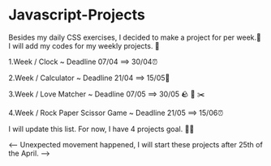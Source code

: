 # Javascript-Projects

Besides my daily CSS exercises, I decided to make a project for per week.🚀 I will add my codes for my weekly projects. 🙌

1.Week / Clock ~ Deadline 07/04 ==> 30/04⏰


2.Week / Calculator ~ Deadline 21/04 ==> 15/05🧮


3.Week / Love Matcher ~ Deadline 07/05 ==> 30/05 🪨 📃 ✂️


4.Week / Rock Paper Scissor Game   ~ Deadline 21/05 ==> 15/06⏰


I will update this list. For now, I have 4 projects goal. 💪🦩

<-- Unexpected movement happened, I will start these projects after 25th of the April. -->
